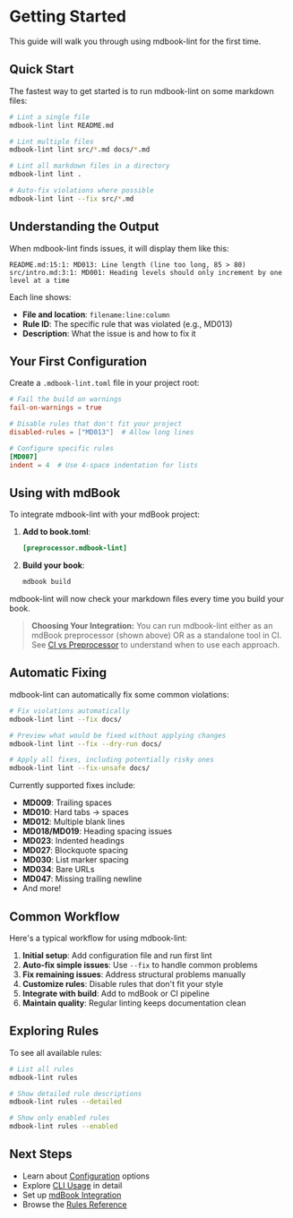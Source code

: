# Getting Started

This guide will walk you through using mdbook-lint for the first time.

## Quick Start

The fastest way to get started is to run mdbook-lint on some markdown files:

```bash
# Lint a single file
mdbook-lint lint README.md

# Lint multiple files
mdbook-lint lint src/*.md docs/*.md

# Lint all markdown files in a directory
mdbook-lint lint .

# Auto-fix violations where possible
mdbook-lint lint --fix src/*.md
```

## Understanding the Output

When mdbook-lint finds issues, it will display them like this:

```
README.md:15:1: MD013: Line length (line too long, 85 > 80)
src/intro.md:3:1: MD001: Heading levels should only increment by one level at a time
```

Each line shows:
- **File and location**: `filename:line:column`
- **Rule ID**: The specific rule that was violated (e.g., MD013)
- **Description**: What the issue is and how to fix it

## Your First Configuration

Create a `.mdbook-lint.toml` file in your project root:

```toml
# Fail the build on warnings
fail-on-warnings = true

# Disable rules that don't fit your project
disabled-rules = ["MD013"]  # Allow long lines

# Configure specific rules
[MD007]
indent = 4  # Use 4-space indentation for lists
```

## Using with mdBook

To integrate mdbook-lint with your mdBook project:

1. **Add to book.toml**:
   ```toml
   [preprocessor.mdbook-lint]
   ```

2. **Build your book**:
   ```bash
   mdbook build
   ```

mdbook-lint will now check your markdown files every time you build your book.

> **Choosing Your Integration:** You can run mdbook-lint either as an mdBook preprocessor (shown above) OR as a standalone tool in CI. See [CI vs Preprocessor](./ci-vs-preprocessor.md) to understand when to use each approach.

## Automatic Fixing

mdbook-lint can automatically fix some common violations:

```bash
# Fix violations automatically
mdbook-lint lint --fix docs/

# Preview what would be fixed without applying changes
mdbook-lint lint --fix --dry-run docs/

# Apply all fixes, including potentially risky ones
mdbook-lint lint --fix-unsafe docs/
```

Currently supported fixes include:
- **MD009**: Trailing spaces
- **MD010**: Hard tabs → spaces
- **MD012**: Multiple blank lines
- **MD018/MD019**: Heading spacing issues
- **MD023**: Indented headings
- **MD027**: Blockquote spacing
- **MD030**: List marker spacing
- **MD034**: Bare URLs
- **MD047**: Missing trailing newline
- And more!

## Common Workflow

Here's a typical workflow for using mdbook-lint:

1. **Initial setup**: Add configuration file and run first lint
2. **Auto-fix simple issues**: Use `--fix` to handle common problems
3. **Fix remaining issues**: Address structural problems manually
4. **Customize rules**: Disable rules that don't fit your style
5. **Integrate with build**: Add to mdBook or CI pipeline
6. **Maintain quality**: Regular linting keeps documentation clean

## Exploring Rules

To see all available rules:

```bash
# List all rules
mdbook-lint rules

# Show detailed rule descriptions
mdbook-lint rules --detailed

# Show only enabled rules
mdbook-lint rules --enabled
```

## Next Steps

- Learn about [Configuration](./configuration.md) options
- Explore [CLI Usage](./cli-usage.md) in detail
- Set up [mdBook Integration](./mdbook-integration.md)
- Browse the [Rules Reference](./rules-reference.md)